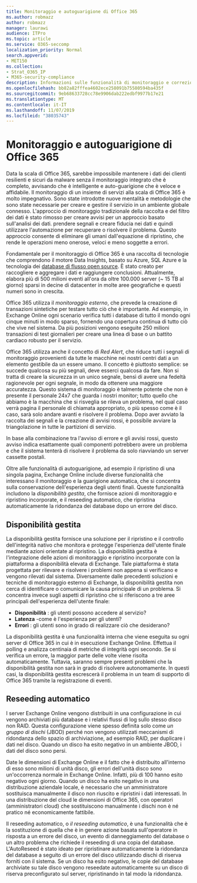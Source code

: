 ```yaml
---
title: Monitoraggio e autoguarigione di Office 365
ms.author: robmazz
author: robmazz
manager: laurawi
audience: ITPro
ms.topic: article
ms.service: O365-seccomp
localization_priority: Normal
search.appverid:
- MET150
ms.collection:
- Strat_O365_IP
- M365-security-compliance
description: Informazioni sulle funzionalità di monitoraggio e correzione automatica di Office 365.
ms.openlocfilehash: bb82a82fffea4602ece258091b75580594ba435f
ms.sourcegitcommit: 9eb68633728cc78e9906dab222edbf9977b17e21
ms.translationtype: MT
ms.contentlocale: it-IT
ms.lasthandoff: 11/07/2019
ms.locfileid: "38035743"
---
```

# <a name="office-365-monitoring-and-self-healing"></a>Monitoraggio e autoguarigione di Office 365

Data la scala di Office 365, sarebbe impossibile mantenere i dati dei clienti resilienti e sicuri da malware senza il monitoraggio integrato che è completo, avvisando che è intelligente e auto-guarigione che è veloce e affidabile. Il monitoraggio di un insieme di servizi alla scala di Office 365 è molto impegnativo. Sono state introdotte nuove mentalità e metodologie che sono state necessarie per creare e gestire il servizio in un ambiente globale connesso. L'approccio di monitoraggio tradizionale della raccolta e del filtro dei dati è stato rimosso per creare avvisi per un approccio basato sull'analisi dei dati. prendere segnali e creare fiducia nei dati e quindi utilizzare l'automazione per recuperare o risolvere il problema. Questo approccio consente di eliminare gli umani dall'equazione di ripristino, che rende le operazioni meno onerose, veloci e meno soggette a errori. 

Fondamentale per il monitoraggio di Office 365 è una raccolta di tecnologie che comprendono il motore Data Insights, basato su Azure, SQL Azure e la tecnologia dei [database di flusso open source](https://cassandra.apache.org/). È stato creato per raccogliere e aggregare i dati e raggiungere conclusioni. Attualmente, elabora più di 500 milioni eventi all'ora da oltre 100.000 server (~ 15 TB al giorno) sparsi in decine di datacenter in molte aree geografiche e questi numeri sono in crescita. 

Office 365 utilizza il *monitoraggio esterno*, che prevede la creazione di transazioni sintetiche per testare tutto ciò che è importante. Ad esempio, in Exchange Online ogni scenario verifica tutti i database di tutto il mondo ogni cinque minuti in modo sparso, fornendo una copertura continua di tutto ciò che vive nel sistema. Da più posizioni vengono eseguite 250 milioni transazioni di test giornalieri per creare una linea di base o un battito cardiaco robusto per il servizio. 

Office 365 utilizza anche il concetto di *Red Alert*, che riduce tutti i segnali di monitoraggio provenienti da tutte le macchine nei nostri centri dati a un elemento gestibile da un essere umano. Il concetto è piuttosto semplice: se succede qualcosa su più segnali, deve esserci qualcosa da fare. Non si tratta di creare la sicurezza in un unico segnale, bensì di avere una fedeltà ragionevole per ogni segnale, in modo da ottenere una maggiore accuratezza. Questo sistema di monitoraggio è talmente potente che non è presente il personale 24x7 che guarda i nostri monitor; tutto quello che abbiamo è la macchina che si risveglia se rileva un problema, nel qual caso verrà pagina il personale di chiamata appropriato, o più spesso come è il caso, sarà solo andare avanti e risolvere il problema. Dopo aver avviato la raccolta dei segnali e la creazione di avvisi rossi, è possibile avviare la triangolazione in tutte le partizioni di servizio. 

In base alla combinazione tra l'avviso di errore e gli avvisi rossi, questo avviso indica esattamente quali componenti potrebbero avere un problema e che il sistema tenterà di risolvere il problema da solo riavviando un server cassette postali. 

Oltre alle funzionalità di autoguarigione, ad esempio il ripristino di una singola pagina, Exchange Online include diverse funzionalità che interessano il monitoraggio e la guarigione automatica, che si concentra sulla conservazione dell'esperienza degli utenti finali. Queste funzionalità includono la *disponibilità gestita*, che fornisce azioni di monitoraggio e ripristino incorporate, e il reseeding automatico, che ripristina automaticamente la ridondanza dei database dopo un errore del disco. 

## <a name="managed-availability"></a>Disponibilità gestita 

La disponibilità gestita fornisce una soluzione per il ripristino e il controllo dell'integrità nativo che monitora e protegge l'esperienza dell'utente finale mediante azioni orientate al ripristino. La disponibilità gestita è l'integrazione delle azioni di monitoraggio e ripristino incorporate con la piattaforma a disponibilità elevata di Exchange. Tale piattaforma è stata progettata per rilevare e risolvere i problemi non appena si verificano e vengono rilevati dal sistema. Diversamente dalle precedenti soluzioni e tecniche di monitoraggio esterno di Exchange, la disponibilità gestita non cerca di identificare o comunicare la causa principale di un problema. Si concentra invece sugli aspetti di ripristino che si riferiscono a tre aree principali dell'esperienza dell'utente finale:

- **Disponibilità** : gli utenti possono accedere al servizio? 
- **Latenza** -come è l'esperienza per gli utenti? 
- **Errori** : gli utenti sono in grado di realizzare ciò che desiderano? 

La disponibilità gestita è una funzionalità interna che viene eseguita su ogni server di Office 365 in cui è in esecuzione Exchange Online. Effettua il polling e analizza centinaia di metriche di integrità ogni secondo. Se si verifica un errore, la maggior parte delle volte viene risolta automaticamente. Tuttavia, saranno sempre presenti problemi che la disponibilità gestita non sarà in grado di risolvere autonomamente. In questi casi, la disponibilità gestita escrescerà il problema in un team di supporto di Office 365 tramite la registrazione di eventi.

## <a name="autoreseed"></a>Reseeding automatico

I server Exchange Online vengono distribuiti in una configurazione in cui vengono archiviati più database e i relativi flussi di log sullo stesso disco non RAID. Questa configurazione viene spesso definita solo come *un gruppo di dischi* (JBOD) perché non vengono utilizzati meccanismi di ridondanza dello spazio di archiviazione, ad esempio RAID, per duplicare i dati nel disco. Quando un disco ha esito negativo in un ambiente JBOD, i dati del disco sono persi. 

Date le dimensioni di Exchange Online e il fatto che è distribuito all'interno di esso sono milioni di unità disco, gli errori dell'unità disco sono un'occorrenza normale in Exchange Online. Infatti, più di 100 hanno esito negativo ogni giorno. Quando un disco ha esito negativo in una distribuzione aziendale locale, è necessario che un amministratore sostituisca manualmente il disco non riuscito e ripristini i dati interessati. In una distribuzione del cloud le dimensioni di Office 365, con operatori (amministratori cloud) che sostituiscono manualmente i dischi non è né pratico né economicamente fattibile. 

Il reseeding automatico, o *il reseeding automatico*, è una funzionalità che è la sostituzione di quella che è in genere azione basata sull'operatore in risposta a un errore del disco, un evento di danneggiamento del database o un altro problema che richiede il reseeding di una copia del database. L'AutoReseed è stato ideato per ripristinare automaticamente la ridondanza del database a seguito di un errore del disco utilizzando dischi di riserva forniti con il sistema. Se un disco ha esito negativo, le copie del database archiviate su tale disco vengono reseedate automaticamente su un disco di riserva preconfigurato sul server, ripristinando in tal modo la ridondanza. 
